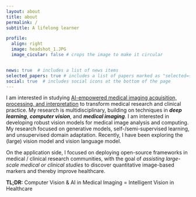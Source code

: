```yaml
---
layout: about
title: about
permalink: /
subtitle: A lifelong learner

profile:
  align: right
  image: headshot_1.JPG
  image_cicular: false # crops the image to make it circular


news: true  # includes a list of news items
selected_papers: true # includes a list of papers marked as "selected={true}"
social: true  # includes social icons at the bottom of the page
---
```


I am interested in studying <ins>AI-empowered medical imaging acquisition, processing, and interpretation</ins> to transform medical research and clinical practice. My research is multidisciplinary, building on techniques in ***deep learning***, ***computer vision***, and ***medical imaging***. I am interested in developing robust vision models for medical image analysis and computing. My research focused on generative models, self-/semi-supervised learning, and unsupervised domain adaptation. Recently, I have been exploring the (large) vision model and vision language model. 

On the application side, I focused on deploying open-source frameworks in medical / clinical research communities, with the goal of *assisting large-scale medical or clinical studies* to discover quantitative image-based markers and thereby improve healthcare.

**TL;DR:** Computer Vision & AI in Medical Imaging = Intelligent Vision in Healthcare